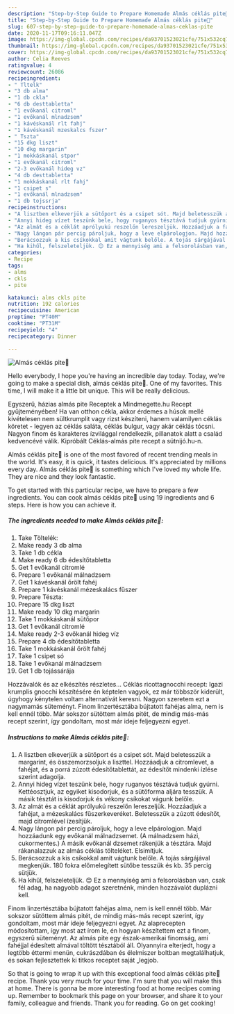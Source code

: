 ```yaml
---
description: "Step-by-Step Guide to Prepare Homemade Almás céklás pite🍎"
title: "Step-by-Step Guide to Prepare Homemade Almás céklás pite🍎"
slug: 607-step-by-step-guide-to-prepare-homemade-almas-ceklas-pite
date: 2020-11-17T09:16:11.047Z
image: https://img-global.cpcdn.com/recipes/da93701523021cfe/751x532cq70/almas-ceklas-pite🍎-recept-foto.jpg
thumbnail: https://img-global.cpcdn.com/recipes/da93701523021cfe/751x532cq70/almas-ceklas-pite🍎-recept-foto.jpg
cover: https://img-global.cpcdn.com/recipes/da93701523021cfe/751x532cq70/almas-ceklas-pite🍎-recept-foto.jpg
author: Celia Reeves
ratingvalue: 4
reviewcount: 26086
recipeingredient:
- " Tltelk"
- "3 db alma"
- "1 db ckla"
- "6 db desttabletta"
- "1 evőkanál citroml"
- "1 evőkanál mlnadzsem"
- "1 kávéskanál rlt fahj"
- "1 kávéskanál mzeskalcs fszer"
- " Tszta"
- "15 dkg liszt"
- "10 dkg margarin"
- "1 mokkáskanál stpor"
- "1 evőkanál citroml"
- "2-3 evőkanál hideg vz"
- "4 db desttabletta"
- "1 mokkáskanál rlt fahj"
- "1 csipet s"
- "1 evőkanál mlnadzsem"
- "1 db tojssrja"
recipeinstructions:
- "A lisztben elkeverjük a sütőport és a csipet sót. Majd beletesszük a margarint, és összemorzsoljuk a liszttel. Hozzáadjuk a citromlevet, a fahéjat, és a porrá zúzott édesítőtablettát, az édesítőt mindenki ízlése szerint adagolja."
- "Annyi hideg vízet teszünk bele, hogy ruganyos tésztává tudjuk gyúrni. Kettéosztjuk, az egyiket kisodorjuk, és a sütőforma aljára tesszük. A másik tésztát is kisodorjuk és vékony csíkokat vágunk belőle."
- "Az almát és a céklát aprólyukú reszelőn lereszeljük. Hozzáadjuk a fahéjat, a mézeskalács fűszerkeveréket. Beletesszük a zúzott édesítőt, majd citromlével ízesítjük."
- "Nagy lángon pár percig pároljuk, hogy a leve elpárologjon. Majd hozzáadunk egy evőkanál málnadzsemet. (A málnadzsem házi, cukormentes.) A másik evőkanál dzsemet rákenjük a tésztára. Majd rákanalazzuk az almás céklás tölteléket. Elsimítjuk."
- "Berácsozzuk a kis csíkokkal amit vágtunk belőle. A tojás sárgájával megkenjük. 180 fokra előmelegített sütőbe tesszük és kb. 35 percig sütjük."
- "Ha kihűl, felszeleteljük. 😊 Ez a mennyiség ami a felsorolásban van, csak fél adag, ha nagyobb adagot szeretnénk, minden hozzávalót duplázni kell."
categories:
- Recipe
tags:
- alms
- ckls
- pite

katakunci: alms ckls pite 
nutrition: 192 calories
recipecuisine: American
preptime: "PT40M"
cooktime: "PT31M"
recipeyield: "4"
recipecategory: Dinner

---
```



![Almás céklás pite🍎](https://img-global.cpcdn.com/recipes/da93701523021cfe/751x532cq70/almas-ceklas-pite🍎-recept-foto.jpg)

Hello everybody, I hope you're having an incredible day today. Today, we're going to make a special dish, almás céklás pite🍎. One of my favorites. This time, I will make it a little bit unique. This will be really delicious.

Egyszerű, házias almás pite Receptek a Mindmegette.hu Recept gyűjteményében! Ha van otthon cékla, akkor érdemes a húsok mellé kivételesen nem sültkrumplit vagy rizst készíteni, hanem valamilyen céklás köretet - legyen az céklás saláta, céklás bulgur, vagy akár céklás tócsni. Nagyon finom és karakteres ízvilággal rendelkezik, pillanatok alatt a család kedvencévé válik. Kipróbált Céklás-almás pite recept a sütnijó.hu-n.

Almás céklás pite🍎 is one of the most favored of recent trending meals in the world. It's easy, it is quick, it tastes delicious. It's appreciated by millions every day. Almás céklás pite🍎 is something which I've loved my whole life. They are nice and they look fantastic.


To get started with this particular recipe, we have to prepare a few ingredients. You can cook almás céklás pite🍎 using 19 ingredients and 6 steps. Here is how you can achieve it.

<!--inarticleads1-->

##### The ingredients needed to make Almás céklás pite🍎:

1. Take  Töltelék:
1. Make ready 3 db alma
1. Take 1 db cékla
1. Make ready 6 db édesítőtabletta
1. Get 1 evőkanál citromlé
1. Prepare 1 evőkanál málnadzsem
1. Get 1 kávéskanál őrölt fahéj
1. Prepare 1 kávéskanál mézeskalács fűszer
1. Prepare  Tészta:
1. Prepare 15 dkg liszt
1. Make ready 10 dkg margarin
1. Take 1 mokkáskanál sütőpor
1. Get 1 evőkanál citromlé
1. Make ready 2-3 evőkanál hideg víz
1. Prepare 4 db édesítőtabletta
1. Take 1 mokkáskanál őrölt fahéj
1. Take 1 csipet só
1. Take 1 evőkanál málnadzsem
1. Get 1 db tojássárája


Hozzávalók és az elkészítés részletes… Céklás ricottagnocchi recept: Igazi krumplis gnocchi készítésére én képtelen vagyok, ez már többször kiderült, úgyhogy kénytelen voltam alternatívát keresni. Nagyon szeretem ezt a nagymamás süteményt. Finom linzertésztába bújtatott fahéjas alma, nem is kell ennél több. Már sokszor sütöttem almás pitét, de mindig más-más recept szerint, így gondoltam, most már ideje feljegyezni egyet. 

<!--inarticleads2-->

##### Instructions to make Almás céklás pite🍎:

1. A lisztben elkeverjük a sütőport és a csipet sót. Majd beletesszük a margarint, és összemorzsoljuk a liszttel. Hozzáadjuk a citromlevet, a fahéjat, és a porrá zúzott édesítőtablettát, az édesítőt mindenki ízlése szerint adagolja.
1. Annyi hideg vízet teszünk bele, hogy ruganyos tésztává tudjuk gyúrni. Kettéosztjuk, az egyiket kisodorjuk, és a sütőforma aljára tesszük. A másik tésztát is kisodorjuk és vékony csíkokat vágunk belőle.
1. Az almát és a céklát aprólyukú reszelőn lereszeljük. Hozzáadjuk a fahéjat, a mézeskalács fűszerkeveréket. Beletesszük a zúzott édesítőt, majd citromlével ízesítjük.
1. Nagy lángon pár percig pároljuk, hogy a leve elpárologjon. Majd hozzáadunk egy evőkanál málnadzsemet. (A málnadzsem házi, cukormentes.) A másik evőkanál dzsemet rákenjük a tésztára. Majd rákanalazzuk az almás céklás tölteléket. Elsimítjuk.
1. Berácsozzuk a kis csíkokkal amit vágtunk belőle. A tojás sárgájával megkenjük. 180 fokra előmelegített sütőbe tesszük és kb. 35 percig sütjük.
1. Ha kihűl, felszeleteljük. 😊 Ez a mennyiség ami a felsorolásban van, csak fél adag, ha nagyobb adagot szeretnénk, minden hozzávalót duplázni kell.


Finom linzertésztába bújtatott fahéjas alma, nem is kell ennél több. Már sokszor sütöttem almás pitét, de mindig más-más recept szerint, így gondoltam, most már ideje feljegyezni egyet. Az alaprecepten módosítottam, így most azt írom le, én hogyan készítettem ezt a finom, egyszerű süteményt. Az almás pite egy észak-amerikai finomság, ami fahéjjal édesített almával töltött tésztából áll. Olyannyira elterjedt, hogy a legtöbb éttermi menün, cukrászdában és élelmiszer boltban megtalálhatjuk, és sokan fejlesztettek ki titkos receptet saját „legjob. 

So that is going to wrap it up with this exceptional food almás céklás pite🍎 recipe. Thank you very much for your time. I'm sure that you will make this at home. There is gonna be more interesting food at home recipes coming up. Remember to bookmark this page on your browser, and share it to your family, colleague and friends. Thank you for reading. Go on get cooking!

